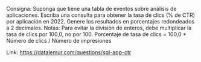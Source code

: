 Consigna: Suponga que tiene una tabla de eventos sobre análisis de aplicaciones. Escriba una consulta para obtener la tasa de clics (% de CTR) por aplicación en 2022. 
Genere los resultados en porcentajes redondeados a 2 decimales.
Notas:
Para evitar la división de enteros, debe multiplicar la tasa de clics por 100,0, no por 100.
Porcentaje de tasa de clics = 100,0 * Número de clics / Número de impresiones

Link:
https://datalemur.com/questions/sql-app-ctr
